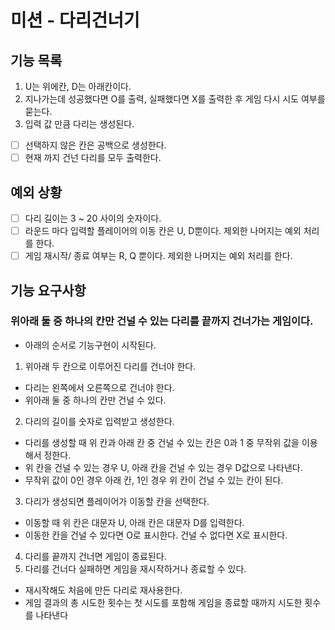 # 미션 - 다리건너기

## 기능 목록

1. U는 위에칸, D는 아래칸이다.
2. 지나가는데 성공했다면 O를 출력, 실패했다면 X를 출력한 후 게임 다시 시도 여부를 묻는다.
3. 입력 값 만큼 다리는 생성된다.
- [ ] 선택하지 않은 칸은 공백으로 생성한다.
- [ ] 현재 까지 건넌 다리를 모두 출력한다.

## 예외 상황
- [ ] 다리 길이는 3 ~ 20 사이의 숫자이다.
- [ ] 라운드 마다 입력할 플레이어의 이동 칸은 U, D뿐이다. 제외한 나머지는 예외 처리를 한다.
- [ ] 게임 재시작/ 종료 여부는 R, Q 뿐이다. 제외한 나머지는 예외 처리를 한다.

## 기능 요구사항

### 위아래 둘 중 하나의 칸만 건널 수 있는 다리를 끝까지 건너가는 게임이다.

* 아래의 순서로 기능구현이 시작된다.
1. 위아래 두 칸으로 이루어진 다리를 건너야 한다.
 * 다리는 왼쪽에서 오른쪽으로 건너야 한다.
 * 위아래 둘 중 하나의 칸만 건널 수 있다.
2. 다리의 길이를 숫자로 입력받고 생성한다.
 * 다리를 생성할 때 위 칸과 아래 칸 중 건널 수 있는 칸은 0과 1 중 무작위 값을 이용해서 정한다.
 * 위 칸을 건널 수 있는 경우 U, 아래 칸을 건널 수 있는 경우 D값으로 나타낸다. 
 * 무작위 값이 0인 경우 아래 칸, 1인 경우 위 칸이 건널 수 있는 칸이 된다.
3. 다리가 생성되면 플레이어가 이동할 칸을 선택한다.
 * 이동할 때 위 칸은 대문자 U, 아래 칸은 대문자 D를 입력한다.
 * 이동한 칸을 건널 수 있다면 O로 표시한다. 건널 수 없다면 X로 표시한다.
4. 다리를 끝까지 건너면 게임이 종료된다.
5. 다리를 건너다 실패하면 게임을 재시작하거나 종료할 수 있다.
 * 재시작해도 처음에 만든 다리로 재사용한다.
 * 게임 결과의 총 시도한 횟수는 첫 시도를 포함해 게임을 종료할 때까지 시도한 횟수를 나타낸다
